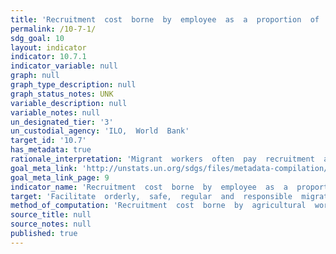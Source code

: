 ```yaml
---
title: 'Recruitment  cost  borne  by  employee  as  a  proportion  of  yearly  income  earned  in  country  of  destination'
permalink: /10-7-1/
sdg_goal: 10
layout: indicator
indicator: 10.7.1
indicator_variable: null
graph: null
graph_type_description: null
graph_status_notes: UNK
variable_description: null
variable_notes: null
un_designated_tier: '3'
un_custodial_agency: 'ILO,  World  Bank'
target_id: '10.7'
has_metadata: true
rationale_interpretation: 'Migrant  workers  often  pay  recruitment  agencies  sums  amounting  to  several  months'  expected  wage.  This  contravenes  the  ILO  Private  Employment  Agencies  Convention  commitment  to  abolish  such  fees.  These  fees  disproportionately  affect  low-skilled,  lowincome  workers  from  low-income  countries.  By  reducing  recruitment  costs  the  disposable  incomes  of  low-income  workers  are  increased  and  inequalities  are  reduced  by  enabling  people  who  could  otherwise  not  afford  to  seek  employment  abroad  to  do  so  without  ending  up  in  debt  bondage.'
goal_meta_link: 'http://unstats.un.org/sdgs/files/metadata-compilation/Metadata-Goal-10.pdf'
goal_meta_link_page: 9
indicator_name: 'Recruitment  cost  borne  by  employee  as  a  proportion  of  yearly  income  earned  in  country  of  destination'
target: 'Facilitate  orderly,  safe,  regular  and  responsible  migration  and  mobility  of  people,  including  through  the  implementation  of  planned  and  well-managed  migration  policies.'
method_of_computation: 'Recruitment  cost  borne  by  agricultural  workers,  domestic  workers  and  construction  workers  divided  by  yearly  income  earned  in  country  of  destination'
source_title: null
source_notes: null
published: true  
---
```

